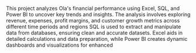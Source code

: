 This project analyzes Ola's financial performance using Excel, SQL, and Power BI to uncover key trends and insights. The analysis involves exploring revenue, expenses, profit margins, and customer growth metrics across different time periods and regions
SQL is used to extract and manipulate data from databases, ensuring clean and accurate datasets. Excel aids in detailed calculations and data preparation, while Power BI creates dynamic dashboards and visualizations for enhanced

